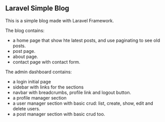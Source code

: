 ## Laravel Simple Blog

This is a simple blog made with Laravel Framework.  

The blog contains:

- a home page that show hte latest posts, and use paginating to see old posts.
- post page.
- about page.
- contact page with contact form.

The admin dashboard contains:

- a login initial page
- sidebar with links for the sections
- navbar with breadcrumbs, profile link and logout button.
- a profile manager section
- a user manager section with basic crud: list, create, show, edit and delete users. 
- a post manager section with basic crud too.

